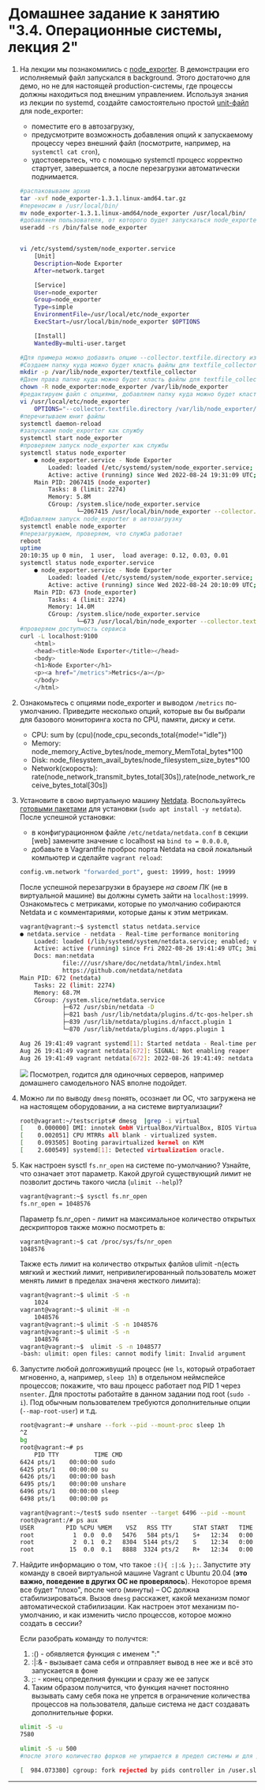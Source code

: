 # Домашнее задание к занятию "3.4. Операционные системы, лекция 2"

1. На лекции мы познакомились с [node_exporter](https://github.com/prometheus/node_exporter/releases). В демонстрации его исполняемый файл запускался в background. Этого достаточно для демо, но не для настоящей production-системы, где процессы должны находиться под внешним управлением. Используя знания из лекции по systemd, создайте самостоятельно простой [unit-файл](https://www.freedesktop.org/software/systemd/man/systemd.service.html) для node_exporter:

    * поместите его в автозагрузку,
    * предусмотрите возможность добавления опций к запускаемому процессу через внешний файл (посмотрите, например, на `systemctl cat cron`),
    * удостоверьтесь, что с помощью systemctl процесс корректно стартует, завершается, а после перезагрузки автоматически поднимается.

    ```bash
    #распаковываем архив
    tar -xvf node_exporter-1.3.1.linux-amd64.tar.gz
    #переносим в /usr/local/bin/
    mv node_exporter-1.3.1.linux-amd64/node_exporter /usr/local/bin/
    #добавляем пользователя, от которого будет запускаться node_exporter как сервис
    useradd -rs /bin/false node_exporter


    vi /etc/systemd/system/node_exporter.service
        [Unit]
        Description=Node Exporter
        After=network.target

        [Service]
        User=node_exporter
        Group=node_exporter
        Type=simple
        EnvironmentFile=/usr/local/etc/node_exporter
        ExecStart=/usr/local/bin/node_exporter $OPTIONS

        [Install]
        WantedBy=multi-user.target

    #Для примера можно добавить опцию --collector.textfile.directory из файла /usr/local/etc/node_exporter
    #Создаем папку куда можно будет класть файлы для textfile_collector
    mkdir -p /var/lib/node_exporter/textfile_collector
    #Даем права папке куда можно будет класть файлы для textfile_collector
    chown -R node_exporter:node_exporter /var/lib/node_exporter
    #редактируем файл с опциями, добавляем папку куда можно будет класть файлы для textfile_collector
    vi /usr/local/etc/node_exporter
        OPTIONS="--collector.textfile.directory /var/lib/node_exporter/textfile_collector" 
    #перечитываем юнит файлы
    systemctl daemon-reload
    #запускаем node_exporter как службу
    systemctl start node_exporter
    #проверяем запуск node_exporter как службы
    systemctl status node_exporter
        ● node_exporter.service - Node Exporter
            Loaded: loaded (/etc/systemd/system/node_exporter.service; enabled; vendor preset: enabled)
            Active: active (running) since Wed 2022-08-24 19:31:09 UTC; 37min ago
        Main PID: 2067415 (node_exporter)
            Tasks: 8 (limit: 2274)
            Memory: 5.8M
            CGroup: /system.slice/node_exporter.service
                    └─2067415 /usr/local/bin/node_exporter --collector.textfile.directory /var/lib/node_exporter/textfile_collector
    #Добавляем запуск node_exporter в автозагрузку
    systemctl enable node_exporter
    #перезагружаем, проверяем, что служба работает
    reboot
    uptime
    20:10:35 up 0 min,  1 user,  load average: 0.12, 0.03, 0.01
    systemctl status node_exporter.service
        ● node_exporter.service - Node Exporter
            Loaded: loaded (/etc/systemd/system/node_exporter.service; enabled; vendor preset: enabled)
            Active: active (running) since Wed 2022-08-24 20:10:09 UTC; 23s ago
        Main PID: 673 (node_exporter)
            Tasks: 4 (limit: 2274)
            Memory: 14.0M
            CGroup: /system.slice/node_exporter.service
                    └─673 /usr/local/bin/node_exporter --collector.textfile.directory /var/lib/node_exporter/textfile_collector
    #проверяем доступность сервиса
    curl -L localhost:9100
        <html>
        <head><title>Node Exporter</title></head>
        <body>
        <h1>Node Exporter</h1>
        <p><a href="/metrics">Metrics</a></p>
        </body>
        </html>
    ```

1. Ознакомьтесь с опциями node_exporter и выводом `/metrics` по-умолчанию. Приведите несколько опций, которые вы бы выбрали для базового мониторинга хоста по CPU, памяти, диску и сети.

   - CPU: sum by (cpu)(node_cpu_seconds_total{mode!="idle"})
   - Memory: node_memory_Active_bytes/node_memory_MemTotal_bytes*100
   - Disk: node_filesystem_avail_bytes/node_filesystem_size_bytes*100
   - Network(скорость): rate(node_network_transmit_bytes_total[30s]),rate(node_network_receive_bytes_total[30s])

1. Установите в свою виртуальную машину [Netdata](https://github.com/netdata/netdata). Воспользуйтесь [готовыми пакетами](https://packagecloud.io/netdata/netdata/install) для установки (`sudo apt install -y netdata`). После успешной установки:
    * в конфигурационном файле `/etc/netdata/netdata.conf` в секции [web] замените значение с localhost на `bind to = 0.0.0.0`,
    * добавьте в Vagrantfile проброс порта Netdata на свой локальный компьютер и сделайте `vagrant reload`:

    ```bash
    config.vm.network "forwarded_port", guest: 19999, host: 19999
    ```

    После успешной перезагрузки в браузере *на своем ПК* (не в виртуальной машине) вы должны суметь зайти на `localhost:19999`. Ознакомьтесь с метриками, которые по умолчанию собираются Netdata и с комментариями, которые даны к этим метрикам.

    ```bash
    vagrant@vagrant:~$ systemctl status netdata.service
    ● netdata.service - netdata - Real-time performance monitoring
        Loaded: loaded (/lib/systemd/system/netdata.service; enabled; vendor preset: enabled)
        Active: active (running) since Fri 2022-08-26 19:41:49 UTC; 3min 0s ago
        Docs: man:netdata
                file:///usr/share/doc/netdata/html/index.html
                https://github.com/netdata/netdata
    Main PID: 672 (netdata)
        Tasks: 22 (limit: 2274)
        Memory: 68.7M
        CGroup: /system.slice/netdata.service
                ├─672 /usr/sbin/netdata -D
                ├─821 bash /usr/lib/netdata/plugins.d/tc-qos-helper.sh 1
                ├─839 /usr/lib/netdata/plugins.d/nfacct.plugin 1
                └─870 /usr/lib/netdata/plugins.d/apps.plugin 1

    Aug 26 19:41:49 vagrant systemd[1]: Started netdata - Real-time performance monitoring.
    Aug 26 19:41:49 vagrant netdata[672]: SIGNAL: Not enabling reaper
    Aug 26 19:41:49 vagrant netdata[672]: 2022-08-26 19:41:49: netdata INFO  : MAIN : SIGNAL: Not enabling reaper
    ```

    ![](Img/2022-08-27_23-00-36.png)
    Посмотрел, годится для одиночных серверов, например домашнего самодельного NAS вполне подойдет.
1. Можно ли по выводу `dmesg` понять, осознает ли ОС, что загружена не на настоящем оборудовании, а на системе виртуализации?
    ```bash
    root@vagrant:~/testscripts# dmesg  |grep -i virtual
    [    0.000000] DMI: innotek GmbH VirtualBox/VirtualBox, BIOS VirtualBox 12/01/2006
    [    0.002051] CPU MTRRs all blank - virtualized system.
    [    0.093505] Booting paravirtualized kernel on KVM
    [    2.600549] systemd[1]: Detected virtualization oracle.
    ```

1. Как настроен sysctl `fs.nr_open` на системе по-умолчанию? Узнайте, что означает этот параметр. Какой другой существующий лимит не позволит достичь такого числа (`ulimit --help`)?
    ```bash
    vagrant@vagrant:~$ sysctl fs.nr_open
    fs.nr_open = 1048576
    ```    
    Параметр fs.nr_open - лимит на максимальное количество открытых дескрипторов также можно посмотреть в:
    ```bash
    vagrant@vagrant:~$ cat /proc/sys/fs/nr_open
    1048576
    ```
    Также есть лимит на количество открытых фалйов ulimit -n(есть мягкий и жесткий лимит, непривилегированный пользователь может менять лимит в пределах значеня жесткого лимита):
    ```bash
    vagrant@vagrant:~$ ulimit -S -n
        1024
    vagrant@vagrant:~$ ulimit -H -n
        1048576
    vagrant@vagrant:~$ ulimit -S -n 1048576
    vagrant@vagrant:~$ ulimit -S -n
        1048576
    vagrant@vagrant:~$  ulimit -S -n 1048577
    -bash: ulimit: open files: cannot modify limit: Invalid argument
    ```
    
1. Запустите любой долгоживущий процесс (не `ls`, который отработает мгновенно, а, например, `sleep 1h`) в отдельном неймспейсе процессов; покажите, что ваш процесс работает под PID 1 через `nsenter`. Для простоты работайте в данном задании под root (`sudo -i`). Под обычным пользователем требуются дополнительные опции (`--map-root-user`) и т.д.

    ```bash
    root@vagrant:~# unshare --fork --pid --mount-proc sleep 1h
    ^Z
    bg
    root@vagrant:~# ps
        PID TTY          TIME CMD
    6424 pts/1    00:00:00 sudo
    6425 pts/1    00:00:00 su
    6426 pts/1    00:00:00 bash
    6495 pts/1    00:00:00 unshare
    6496 pts/1    00:00:00 sleep
    6498 pts/1    00:00:00 ps

    vagrant@vagrant:~/test$ sudo nsenter --target 6496 --pid --mount
    root@vagrant:/# ps aux
    USER         PID %CPU %MEM    VSZ   RSS TTY      STAT START   TIME COMMAND
    root           1  0.0  0.0   5476   584 pts/1    S+   12:34   0:00 sleep 15m
    root           2  0.1  0.2   8304  5144 pts/2    S    12:34   0:00 -bash
    root          15  0.0  0.1   8888  3324 pts/2    R+   12:34   0:00 ps aux
    ```

2. Найдите информацию о том, что такое `:(){ :|:& };:`. Запустите эту команду в своей виртуальной машине Vagrant с Ubuntu 20.04 (**это важно, поведение в других ОС не проверялось**). Некоторое время все будет "плохо", после чего (минуты) – ОС должна стабилизироваться. Вызов `dmesg` расскажет, какой механизм помог автоматической стабилизации. Как настроен этот механизм по-умолчанию, и как изменить число процессов, которое можно создать в сессии?

    Если разобрать команду то получтся:

    1. :() - обявляется функция с именем ":"
    1. :|:& - вызывает сама себя и отправляет вывод в нее же и всё это запускается в фоне
    1. ;: - конец определния функции и сразу же ее запуск 
    1. Таким образом получится, что функция начнет постоянно вызывать саму себя пока не упрется в ограничение количества процессов на пользователя, дальше система не даст создавать дополнительные форки.

    ```bash
    ulimit -S -u
    7580

    ulimit -S -u 500
    #после этого количество форков не упирается в предел системы и для других пользователей система доступна
    
    [  984.073380] cgroup: fork rejected by pids controller in /user.slice/user-1000.slice/session-1.scope
    ```

 
 ---

